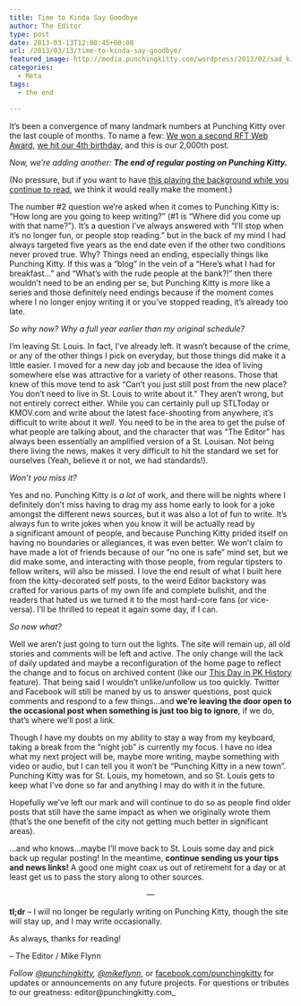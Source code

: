 ```yaml
---
title: Time to Kinda Say Goodbye
author: The Editor
type: post
date: 2013-03-13T12:00:45+00:00
url: /2013/03/13/time-to-kinda-say-goodbye/
featured_image: http://media.punchingkitty.com/wordpress/2013/02/sad_kitten.jpeg
categories:
  - Meta
tags:
  - the end

---
```

It&#8217;s been a convergence of many landmark numbers at Punching Kitty over the last couple of months. To name a few: <a href="http://punchingkitty.com/2013/01/23/we-won-another-rft-web-award/" target="_blank" rel="noopener">We won a second RFT Web Award</a>, <a href="http://punchingkitty.com/2013/02/08/we-totally-forgot-our-own-birthday-were-four/" target="_blank" rel="noopener">we hit our 4th birthday</a>, and this is our 2,000th post.

_Now, we&#8217;re adding another: **The end of regular posting on Punching Kitty.**_

(No pressure, but if you want to have <a href="http://www.youtube.com/watch?v=K8M6yBc9tb0" target="_blank" rel="noopener">this playing the background while you continue to read</a>, we think it would really make the moment.)

The number #2 question we&#8217;re asked when it comes to Punching Kitty is: &#8220;How long are you going to keep writing?&#8221; (#1 is &#8220;Where did you come up with that name?&#8221;). It&#8217;s a question I&#8217;ve always answered with &#8220;I&#8217;ll stop when it&#8217;s no longer fun, or people stop reading.&#8221; but in the back of my mind I had always targeted five years as the end date even if the other two conditions never proved true. Why? Things need an ending, especially things like Punching Kitty. If this was a &#8220;blog&#8221; in the vein of a &#8220;Here&#8217;s what I had for breakfast&#8230;&#8221; and &#8220;What&#8217;s with the rude people at the bank?!&#8221; then there wouldn&#8217;t need to be an ending per se, but Punching Kitty is more like a series and those definitely need endings because if the moment comes where I no longer enjoy writing it or you&#8217;ve stopped reading, it&#8217;s already too late.

_So why now? Why a full year earlier than my original schedule?_

I&#8217;m leaving St. Louis. In fact, I&#8217;ve already left. It wasn&#8217;t because of the crime, or any of the other things I pick on everyday, but those things did make it a little easier. I moved for a new day job and because the idea of living somewhere else was attractive for a variety of other reasons. Those that knew of this move tend to ask &#8220;Can&#8217;t you just still post from the new place? You don&#8217;t need to live in St. Louis to write about it.&#8221; They aren&#8217;t wrong, but not entirely correct either. While you can certainly pull up STLToday or KMOV.com and write about the latest face-shooting from anywhere, it&#8217;s difficult to write about it _well_. You need to be in the area to get the pulse of what people are talking about, and the character that was &#8220;The Editor&#8221; has always been essentially an amplified version of a St. Louisan. Not being there living the news, makes it very difficult to hit the standard we set for ourselves (Yeah, believe it or not, we had standards!).

_Won&#8217;t you miss it?_

Yes and no. Punching Kitty is _a lot_ of work, and there will be nights where I definitely don&#8217;t miss having to drag my ass home early to look for a joke amongst the different news sources, but it was also a lot of fun to write. It&#8217;s always fun to write jokes when you know it will be actually read by a significant amount of people, and because Punching Kitty prided itself on having no boundaries or allegiances, it was even better. We won&#8217;t claim to have made a lot of friends because of our &#8220;no one is safe&#8221; mind set, but we did make some, and interacting with those people, from regular tipsters to fellow writers, will also be missed. I love the end result of what I built here from the kitty-decorated self posts, to the weird Editor backstory was crafted for various parts of my own life and complete bullshit, and the readers that hated us we turned it to the most hard-core fans (or vice-versa). I&#8217;ll be thrilled to repeat it again some day, if I can.

_So now what?_

Well we aren&#8217;t just going to turn out the lights. The site will remain up, all old stories and comments will be left and active. The only change will the lack of daily updated and maybe a reconfiguration of the home page to reflect the change and to focus on archived content (like our <a href="http://punchingkitty.com/today" target="_blank" rel="noopener">This Day in PK History</a> feature). That being said I wouldn&#8217;t unlike/unfollow us too quickly. Twitter and Facebook will still be maned by us to answer questions, post quick comments and respond to a few things&#8230;and **we&#8217;re leaving the door open to the occasional post when something is just too big to ignore**, if we do, that&#8217;s where we&#8217;ll post a link.

Though I have my doubts on my ability to stay a way from my keyboard, taking a break from the &#8220;night job&#8221; is currently my focus. I have no idea what my next project will be, maybe more writing, maybe something with video or audio, but I can tell you it won&#8217;t be &#8220;Punching Kitty in a new town&#8221;. Punching Kitty was for St. Louis, my hometown, and so St. Louis gets to keep what I&#8217;ve done so far and anything I may do with it in the future.

Hopefully we&#8217;ve left our mark and will continue to do so as people find older posts that still have the same impact as when we originally wrote them (that&#8217;s the one benefit of the city not getting much better in significant areas).

&#8230;and who knows&#8230;maybe I&#8217;ll move back to St. Louis some day and pick back up regular posting! In the meantime, **continue sending us your tips and news links!** A good one might coax us out of retirement for a day or at least get us to pass the story along to other sources.

<p style="text-align: center;">
  &#8212;
</p>

**tl;dr** &#8211; I will no longer be regularly writing on Punching Kitty, though the site will stay up, and I may write occasionally.

As always, thanks for reading!

&#8211; The Editor / Mike Flynn

_Follow <a href="http://twitter.com/punchingkitty" target="_blank" rel="noopener">@punchingkitty</a>, <a href="http://twitter.com/mikeflynn_" target="_blank" rel="noopener">@mikeflynn_</a>, or <a href="http://facebook.com/punchingkitty" target="_blank" rel="noopener">facebook.com/punchingkitty</a> for updates or announcements on any future projects. For questions or tributes to our greatness: editor@punchingkitty.com_